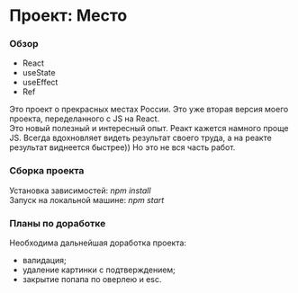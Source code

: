 # Проект: Место

### Обзор
* React
* useState
* useEffect
* Ref

Это проект о прекрасных местах России. Это уже вторая версия моего проекта, переделанного с JS на React. \
Это новый полезный и интересный опыт. Реакт кажется намного проще JS. Всегда вдохновляет видеть результат своего труда, а на реакте результат виднеется быстрее))
Но это не вся часть работ.

### Сборка проекта

Установка зависимостей: *npm install* \
Запуск на локальной машине: *npm start*


### Планы по доработке
Необходима дальнейшая доработка проекта:
- валидация;
- удаление картинки с подтверждением;
- закрытие попапа по оверлею и esc.
